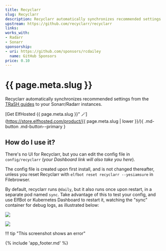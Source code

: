 ```yaml
---
title: Recyclarr
slug: Recyclarr
description: Recyclarr automatically synchronizes recommended settings from the TRaSH guides to your Sonarr/Radarr instances
upstream: https://github.com/recyclarr/recyclarr
links:
works_with:
- Radarr
- Sonarr
sponsorship:
- uri: https://github.com/sponsors/rcdailey
  name: GitHub Sponsors
price: 0.10
---
```


# {{ page.meta.slug }}

Recyclarr automatically synchronizes recommended settings from the [TRaSH guides](https://trash-guides.info/) to your Sonarr/Radarr instances.

[Get ElfHosted {{ page.meta.slug }}" :magic_wand:](https://store.elfhosted.com/product/{{ page.meta.slug | lower }}/){ .md-button .md-button--primary }

## How do I use it?

There's no UI for Recyclarr, but you can edit the config file in `config/recyclarr` (*your Dashboard link will also take you here*).

The config file is created upon first install, and is not changed thereafter, unless you reset Recyclarr with `elfbot reset recyclarr --yesiamsure` in Filebrowser.

By default, recyclarr runs `@daily`, but it also runs once upon restart, in a separate pod named `sync`. Take advantage of this to test your config, and use ElfBot or Kubernetes Dashboard to restart it, watching the "sync" container for debug logs, as illustrated below:

![](/images/recyclarr-logs-1.png)

![](/images/recyclarr-logs-2.png)

!!! tip "This screenshot shows an error"

{% include 'app_footer.md' %}